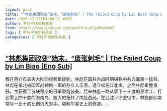 ```yaml
---
layout: post
title: "“林彪集团政变”始末，“废张刺毛” | The Failed Coup by Lin Biao [Eng Sub]"
date: 2020-12-21T04:00:21.000Z
author: 不吐不快的有货君
from: https://www.youtube.com/watch?v=4IjqMdxHmGI
tags: [ 不吐不快的有货君 ]
categories: [ 不吐不快的有货君 ]
---
```

<!--1608523221000-->
[“林彪集团政变”始末，“废张刺毛” | The Failed Coup by Lin Biao [Eng Sub]](https://www.youtube.com/watch?v=4IjqMdxHmGI)
------

<div>
我在蒋介石丢失大陆的视频里提到，林彪在国共内战时期堪称中共方面第一猛将。林彪在东北被国军战神新一军的孙立人击溃，退守松花江北岸。之后林彪重整旗鼓，并获得了苏联移交的日军重炮装备。后来林彪一路从零下三十度的黑龙江、打到零上四十度的海南岛，极大的扭转了内战战局。在辽沈平津战役中，林彪部队常常以一比十的比例消灭对手，堪称军事史上的奇迹。...
</div>
